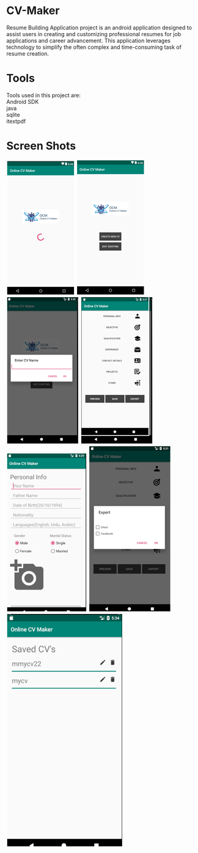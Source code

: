# CV-Maker
Resume Building Application project is an android application designed to assist users in creating and customizing professional resumes for job applications and career advancement. 
This application leverages technology to simplify the often complex and time-consuming task of resume creation.


# Tools
Tools used in this project are:  
Android SDK  
java  
sqlite  
itextpdf

# Screen Shots
![Alt text](/ScreenShots/splash.png?raw=true)
![Alt text](/ScreenShots/main.png?raw=true)
![Alt text](/ScreenShots/creatingnew.png?raw=true)
![Alt text](/ScreenShots/creating.png?raw=true)
![Alt text](/ScreenShots/personal.png?raw=true)
![Alt text](/ScreenShots/export.png?raw=true)
![Alt text](/ScreenShots/edit.png?raw=true)
